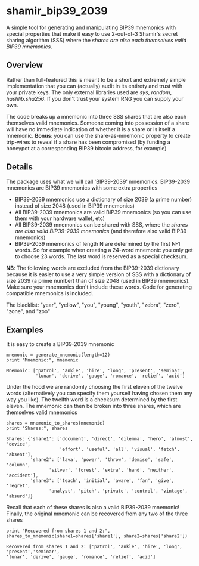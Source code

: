 # shamir_bip39_2039
A simple tool for generating and manipulating BIP39 mnemonics with special properties that make it easy to use 2-out-of-3 Shamir's secret sharing algorithm (SSS) where the *shares are also each themselves valid BIP39 mnemonics*.

## Overview

Rather than full-featured this is meant to be a short and extremely simple implementation that you can (actually) audit in its entirety and trust with your private keys. The only external libraries used are *sys*, *random*, *hashlib.sha256*. If you don't trust your system RNG you can supply your own.

The code breaks up a mnemonic into three SSS shares that are also each themselves valid mnemonics. Someone coming into possession of a share will have no immediate indication of whether it is a share or is itself a mnemonic. **Bonus**: you can use the share-as-mnemonic property to create trip-wires to reveal if a share has been compromised (by funding a honeypot at a corresponding BIP39 bitcoin address, for example) 

## Details

The package uses what we will call 'BIP39-2039' mnemonics. BIP39-2039 mnemonics are BIP39 mnemonics with some extra properties

- BIP39-2039 mnemonics use a dictionary of size 2039 (a prime number) instead of size 2048 (used in BIP39 mnemonics)
- All BIP39-2039 mnemonics are valid BIP39 mnemonics (so you can use them with your hardware wallet, etc)
- All BIP39-2039 mnemonics can be shared with SSS, where the *shares are also valid BIP39-2039 mnemonics* (and therefore also valid BIP39 mnemonics)
- BIP39-2039 mnemonics of length N are determined by the first N-1 words. So for example when creating a 24-word mnemonic you only get to choose 23 words. The last word is reserved as a special checksum.

**NB**: The following words are excluded from the BIP39-2039 dictionary because it is easier to use a very simple version of SSS with a dictionary of size 2039 (a prime number) than of size 2048 (used in BIP39 mnemonics). Make sure your mnemonics don't include these words. Code for generating compatible mnemonics is included.

The blacklist: "year", "yellow", "you", "young", "youth", "zebra", "zero", "zone", and "zoo"

## Examples

It is easy to create a BIP39-2039 mnemonic

```
mnemonic = generate_mnemonic(length=12)
print "Mnemonic:", mnemonic
```

```
Mnemonic: ['patrol', 'ankle', 'hire', 'long', 'present', 'seminar',
           'lunar', 'derive', 'gauge', 'romance', 'relief', 'acid']
```

Under the hood we are randomly choosing the first eleven of the twelve words (alternatively you can specify them yourself having chosen them any way you like). The twelfth word is a checksum determined by the first eleven. The mnemonic can then be broken into three shares, which are themselves valid mnemonics

```
shares = mnemonic_to_shares(mnemonic)
print "Shares:", shares
```

```
Shares: {'share1': ['document', 'direct', 'dilemma', 'hero', 'almost', 'device',
                    'effort', 'useful', 'all', 'visual', 'fetch', 'absent'],
         'share2': ['lava', 'power', 'throw', 'demise', 'safe', 'column',
	            'silver', 'forest', 'extra', 'hand', 'neither', 'accident'],
         'share3': ['teach', 'initial', 'aware', 'fan', 'give', 'regret',
	            'analyst', 'pitch', 'private', 'control', 'vintage', 'absurd']}
```

Recall that each of these shares is also a valid BIP39-2039 mnemonic! Finally, the original mnemonic can be recovered from any two of the three shares

```
print "Recovered from shares 1 and 2:", shares_to_mnemonic(share1=shares['share1'], share2=shares['share2'])
```

```
Recovered from shares 1 and 2: ['patrol', 'ankle', 'hire', 'long', 'present','seminar',
'lunar', 'derive', 'gauge', 'romance', 'relief', 'acid']
```
